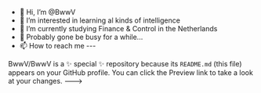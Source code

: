 - 👋 Hi, I’m @BwwV
- 👀 I’m interested in learning al kinds of intelligence
- 🌱 I’m currently studying Finance & Control in the Netherlands
- 💞️ Probably gone be busy for a while...
- 📫 How to reach me ---


BwwV/BwwV is a ✨ special ✨ repository because its `README.md` (this file) appears on your GitHub profile.
You can click the Preview link to take a look at your changes.
--->
